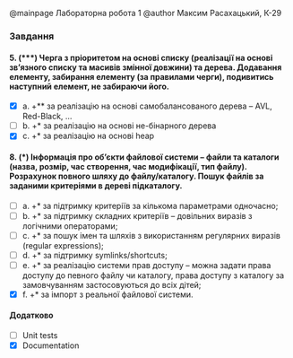 @mainpage Лабораторна робота 1
@author Максим Расахацький, К-29

### Завдання   

#### 5. (\*\*\*) Черга з пріоритетом на основі списку (реалізації на основі зв’язного списку та масивів змінної довжини) та дерева. Додавання елементу, забирання елементу (за правилами черги), подивитись наступний елемент, не забираючи його. 
- [x] a. +\*\* за реалізацію на основі самобалансованого дерева – AVL, Red-Black, …  
- [ ] b. +\* за реалізацію на основі не-бінарного дерева  
- [x] c. +\* за реалізацію на основі heap  

#### 8. (\*) Інформація про об’єкти файлової системи – файли та каталоги (назва, розмір, час створення, час модифікації, тип файлу). Розрахунок повного шляху до файлу/каталогу. Пошук файлів за заданими критеріями в дереві підкаталогу.  
- [ ] a. +\* за підтримку критеріїв за кількома параметрами одночасно;  
- [ ] b. +\* за підтримку складних критеріїв – довільних виразів з логічними операторами;  
- [ ] c. +\* за пошук імен та шляхів з використанням регулярних виразів (regular expressions);  
- [ ] d. +\* за підтримку symlinks/shortcuts;  
- [ ] e. +\* за реалізацію системи прав доступу – можна задати права доступу до певного файлу чи каталогу, права доступу з каталогу за замовчуванням застосовуються до всіх дітей;  
- [x] f. +\* за імпорт з реальної файлової системи.  

#### Додатково  
- [ ] Unit tests  
- [x] Documentation  
